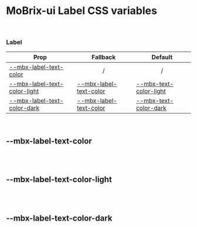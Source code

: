 # MoBrix-ui Label CSS variables

<br>

### Label

| Prop                                                        | Fallback                                           | Default                                                           |
| ----------------------------------------------------------- | -------------------------------------------------- | ----------------------------------------------------------------- |
| [--mbx-label-text-color](#mbx-label-text-color)             | <div style="text-align:center;width:100%;">/</div> | <div style="text-align:center;width:100%;">/</div>                |
| [--mbx-label-text-color-light](#mbx-label-text-color-light) | [--mbx-label-text-color](#mbx-label-text-color)    | [--mbx-text-color-light](global-css-vars.md#mbx-text-color-light) |
| [--mbx-label-text-color-dark](#mbx-label-text-color-dark)   | [--mbx-label-text-color](#mbx-label-text-color)    | [--mbx-text-color-dark](global-css-vars.md#mbx-text-color-dark)   |

<br>

## --mbx-label-text-color

<br>

<br>

## --mbx-label-text-color-light

<br>

<br>

## --mbx-label-text-color-dark

<br>
